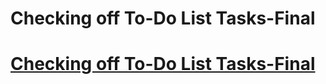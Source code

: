 <h1>Checking off To-Do List Tasks-Final</h1>

<h1><a href= 'https://github.com/AvinandanBose/todolistapp_updates/tree/master_twentytwo'>Checking off To-Do List Tasks-Final</a></h1>
